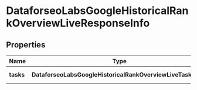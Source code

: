 # DataforseoLabsGoogleHistoricalRankOverviewLiveResponseInfo

## Properties

| Name | Type | Description | Notes |
|------------ | ------------- | ------------- | -------------|
**tasks** | **DataforseoLabsGoogleHistoricalRankOverviewLiveTaskInfo[]** | array of tasks |[optional]|